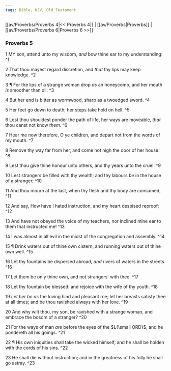 ```yaml
---
tags: Bible, KJV, Old_Testament
---
```


[[av/Proverbs/Proverbs 4|<< Proverbs 4]] | [[av/Proverbs|Proverbs]] | [[av/Proverbs/Proverbs 6|Proverbs 6 >>]]

### Proverbs 5

1 MY son, attend unto my wisdom, _and_ bow thine ear to my understanding: ^1

2 That thou mayest regard discretion, and _that_ thy lips may keep knowledge. ^2

3 ¶ For the lips of a strange woman drop _as_ an honeycomb, and her mouth _is_ smoother than oil: ^3

4 But her end is bitter as wormwood, sharp as a twoedged sword. ^4

5 Her feet go down to death; her steps take hold on hell. ^5

6 Lest thou shouldest ponder the path of life, her ways are moveable, _that_ thou canst not know _them_. ^6

7 Hear me now therefore, O ye children, and depart not from the words of my mouth. ^7

8 Remove thy way far from her, and come not nigh the door of her house: ^8

9 Lest thou give thine honour unto others, and thy years unto the cruel: ^9

10 Lest strangers be filled with thy wealth; and thy labours _be_ in the house of a stranger; ^10

11 And thou mourn at the last, when thy flesh and thy body are consumed, ^11

12 And say, How have I hated instruction, and my heart despised reproof; ^12

13 And have not obeyed the voice of my teachers, nor inclined mine ear to them that instructed me! ^13

14 I was almost in all evil in the midst of the congregation and assembly. ^14

15 ¶ Drink waters out of thine own cistern, and running waters out of thine own well. ^15

16 Let thy fountains be dispersed abroad, _and_ rivers of waters in the streets. ^16

17 Let them be only thine own, and not strangers' with thee. ^17

18 Let thy fountain be blessed: and rejoice with the wife of thy youth. ^18

19 _Let_ _her_ _be_ _as_ the loving hind and pleasant roe; let her breasts satisfy thee at all times; and be thou ravished always with her love. ^19

20 And why wilt thou, my son, be ravished with a strange woman, and embrace the bosom of a stranger? ^20

21 For the ways of man _are_ before the eyes of the $L{\small ORD}$, and he pondereth all his goings. ^21

22 ¶ His own iniquities shall take the wicked himself, and he shall be holden with the cords of his sins. ^22

23 He shall die without instruction; and in the greatness of his folly he shall go astray. ^23
